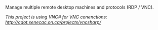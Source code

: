 Manage multiple remote desktop machines and protocols (RDP / VNC).

_This project is using VNC# for VNC conenctions: http://cdot.senecac.on.ca/projects/vncsharp/_